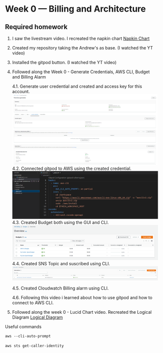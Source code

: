# Week 0 — Billing and Architecture

## Required homework 

1. I saw the livestream video. I recreated the napkin chart  [Napkin Chart](https://lucid.app/lucidchart/e2158356-5716-419b-aa0f-7634ed0ec4bc/edit?viewport_loc=-199%2C-239%2C3072%2C1545%2C0_0&invitationId=inv_5336a2f7-e73e-419d-a115-4add491c08d4)   
2. Created my repository taking the Andrew's as base. (I watched the YT video)
3. Installed the gitpod button. (I watched the YT video)
4. Followed along the Week 0  - Generate Credentials, AWS CLI, Budget and Billing Alarm

    4.1. Generate user credential and created and access key for this account. ![Access Key Creation](assets/week-0/UserCreation_AccessKey.PNG)
    4.2. Connected gitpod to AWS using the created credential. ![Gitpod task AWS credentials](assets/week-0/gitpodtask_credentials.PNG)
    4.3. Created Budget both using the GUI and CLI. ![Budgets](assets/week-0/Budget.PNG)
    4.4. Created SNS Topic and suscribed using CLI.![SNS Subscription](assets/week-0/SNS_Subscription.PNG)
    <p>4.5. Created Cloudwatch Billing alarm using CLI.</p>
    <p>4.6. Following this video i learned about how to use gitpod and how to connect to AWS CLI.</p>
    
5. Followed along the week 0 - Lucid Chart video. Recreated the Logical Diagram [Logical Diagram](https://lucid.app/lucidchart/0ad69eee-355c-4084-870f-5c7ee26c76de/edit?view_items=AioyjiS0eyiT&invitationId=inv_86d210af-0945-4cf9-8fe5-47063a0e66f5)

Useful commands

```
aws --cli-auto-prompt

aws sts get-caller-identity
```

